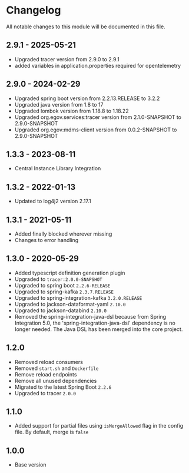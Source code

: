

# Changelog
All notable changes to this module will be documented in this file.

## 2.9.1 - 2025-05-21
- Upgraded tracer version from 2.9.0 to 2.9.1
- added variables in application.properties required for opentelemetry

## 2.9.0 - 2024-02-29
- Upgraded spring boot version from 2.2.13.RELEASE to 3.2.2
- Upgraded java version from 1.8 to 17
- Upgraded lombok version from 1.18.8 to 1.18.22
- Upgraded org.egov.services:tracer version from 2.1.0-SNAPSHOT to 2.9.0-SNAPSHOT
- Upgraded org.egov:mdms-client version from 0.0.2-SNAPSHOT to 2.9.0-SNAPSHOT

## 1.3.3 - 2023-08-11
- Central Instance Library Integration

## 1.3.2 - 2022-01-13
- Updated to log4j2 version 2.17.1

## 1.3.1 - 2021-05-11
- Added finally blocked wherever missing
- Changes to error handling


## 1.3.0 - 2020-05-29

- Added typescript definition generation plugin
- Upgraded to `tracer:2.0.0-SNAPSHOT`
- Upgraded to spring boot `2.2.6-RELEASE`
- Upgraded to spring-kafka `2.3.7.RELEASE`
- Upgraded to spring-integration-kafka `3.2.0.RELEASE`
- Upgraded to jackson-dataformat-yaml `2.10.0`
- Upgraded to jackson-databind `2.10.0`
- Removed the spring-integration-java-dsl because from Spring Integration 5.0, the 
  'spring-integration-java-dsl' dependency is no longer needed. The Java DSL has 
  been merged into  the core project.

## 1.2.0

- Removed reload consumers
- Removed `start.sh` and `Dockerfile`
- Remove reload endpoints
- Remove all unused dependencies
- Migrated to the latest Spring Boot `2.2.6`
- Upgraded to tracer `2.0.0`

## 1.1.0

- Added support for partial files using `isMergeAllowed` flag in the config file. By default, merge is `false`

## 1.0.0

- Base version
